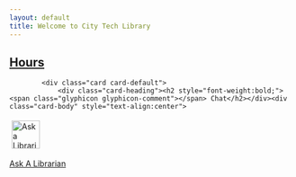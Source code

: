 ```yaml
---
layout: default
title: Welcome to City Tech Library
---
```

<div class="row" style="padding-bottom:10px; width:100%">
	<div class="col-md-3 col-sm-12" style="height:100%; padding-bottom:5px;">
		<div class="card card-info">
			<div class="card-heading"><h2 style="font-weight:bold;"><span class="glyphicon glyphicon-time"></span><a href="https://libcal.citytech.cuny.edu"> Hours</a></h2></div>
				<script src="//ajax.googleapis.com/ajax/libs/jquery/3.6.0/jquery.min.js"></script> 
				<script src="https://citytech-cuny.libcal.com/js/hours_today.js"></script> 
				<div id="s_lc_tdh_4689_10010" style=" font-size:14px;"></div> 
				<script>
					$(function(){ 
						var s_lc_tdh_4689_10010 = new $.LibCalTodayHours( $("#s_lc_tdh_4689_10010"), { iid: 4689, lid: 10010 }); 
					});
				</script> 
				<!-- Please note: The following styles are optional, feel free to modify! //-->
				<style>
							.s-lc-w-today { border-spacing: 0; border-collapse: collapse; width: 100%; }.s-lc-w-today td, .s-lc-w-today th { padding: 8px 5px; }
							.s-lc-w-head { text-align: center; border-bottom: 1px solid #ddd;}
							.s-lc-w-loading { margin-top: 80px; text-align: center; }
							.s-lc-w-sr-only { position: absolute; width: 1px; height: 1px; padding: 0; margin: -1px; overflow: hidden; clip: rect(0, 0, 0, 0); border: 0; }
							.s-lc-w-btn { line-height: 1.5; border-radius: 3px; display: inline-block; padding: 6px 6px; 10px; 0px; margin-bottom: 0; font-size: 12px; font-weight: 400; text-align: center; white-space: nowrap; vertical-align: middle; touch-action: manipulation; cursor: pointer; user-select: none; border: 1px solid #ccc; color: #333; background-color: #fff; display: none; }
							.s-lc-w-btn:active, .s-lc-w-btn:hover { color: #333; background-color: #d4d4d4; border-color: #8c8c8c; display: none;}
							.s-lc-w-previous { float: left;}
							.s-lc-w-next { float: right; }
							.s-lc-w-location td {  font-weight: bold;  }
							.s-lc-w-department {  display: none; } 
							.s-lc-w-name {  display:none; }
							.s-lc-w-times { display: inline; padding-left:45px; }
							.s-lc-w-today-view-link { text-decoration: none; font-size:12px;}
							.s-lc-w-today-view-all { display:none; }
							.s-lc-w-head-pre { padding-top:10px; display:none; }
							.s-lc-hours-note {display:none;}
					</style>
			</div><!-- card-->

			<div class="card card-default">
				<div class="card-heading"><h2 style="font-weight:bold;"><span class="glyphicon glyphicon-comment"></span> Chat</h2></div><div class="card-body" style="text-align:center">
<a href="https://library.citytech.cuny.edu/help/ask/index.php"><img style="padding: 2px;  margin:2px; height:50px; width:50px;" src="https://library.citytech.cuny.edu/uploads/noun-chat-bubble-1388380.png" alt="Ask a Librarian"><p>Ask A Librarian</p></a>
</div>
</div>
	</div> <!--col-md-3-->

 	<div class="jumbotron col-md-9 col-sm-12" style="height:100%;">
	<div class="card card-primary" style="width:100%;">
		<div class="card-heading card-primary" style="background:#044e95;"><h2 style="color:white; font-weight:bold;"><span class="glyphicon glyphicon-search"></span> Search the Collection</h2></div>
			

	</div><!--card -->
	</div><!--card-->
</div>
</div><!--row-->
